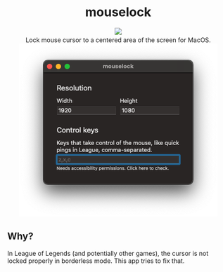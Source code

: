 
<h1 align="center">
  mouselock
</h1>

<p align="center">
  <a href="https://github.com/mxrlkn/mouselock/releases/latest">
    <img src="https://img.shields.io/github/v/release/mxrlkn/mouselock"/>
  </a>
  <br>
  Lock mouse cursor to a centered area of the screen for MacOS.
  <br>
  <img src="screenshot.png"/>
</p>



## Why?

In League of Legends (and potentially other games), the cursor is not locked properly in borderless mode. This app tries to fix that.